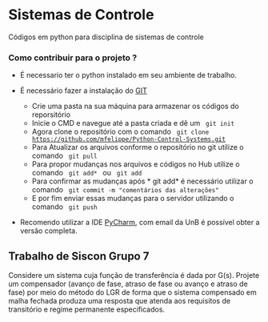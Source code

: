 # Sistemas de Controle 

Códigos em python para disciplina de sistemas de controle 

<h3>Como contribuir para o projeto ?</h3>

+ É necessario ter o python instalado em seu ambiente de trabalho.
+ É necessário fazer a instalação do [GIT](https://git-scm.com/)
  * Crie uma pasta na sua máquina para armazenar os códigos do reporsitório
  * Inicie o CMD e navegue até a pasta criada e dê um <code> git init </code>
  * Agora clone o repositório com o comando <code> git clone https://github.com/mfelippe/Python-Control-Systems.git </code>
  * Para Atualizar os arquivos conforme o repositório no git utilize o comando <code> git pull </code>
  * Para propor mudanças nos arquivos e códigos no Hub utilize o comando <code> git add* </code> ou <code> git add <nomedoarquivo></code>
  * Para confirmar as mudanças após * git add* é necessário utilizar o comando <code> git commit -m "comentários das alterações" </code>
  * E por fim enviar essas mudanças para o servidor utilizando o comando <code> git push </code>
 
+ Recomendo utilizar a IDE [PyCharm](https://www.jetbrains.com/pt-br/pycharm), com email da UnB é possível obter a versão completa. 

<h2> Trabalho de Siscon  Grupo 7 </h2>

Considere um sistema cuja função de transferência é dada por G(s). Projete um compensador (avanço de fase, atraso de fase ou avanço e atraso de fase) por meio do método do LGR de forma que o sistema compensado em malha fechada produza uma resposta que atenda aos requisitos de transitório e regime permanente especificados.

<img></img>



